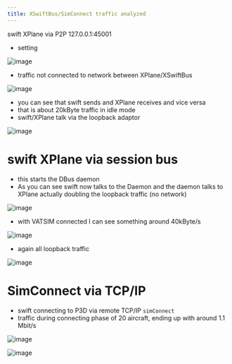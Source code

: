 ```yaml
---
title: XSwiftBus/SimConnect traffic analyzed
---
```


swift XPlane via P2P 127.0.0.1:45001

-   setting

![image](http://img.swift-project.org/xswiftbussetting.png)

-   traffic not connected to network between XPlane/XSwiftBus

![image](http://img.swift-project.org/xswiftbustraffic1.png)

-   you can see that swift sends and XPlane receives and vice versa
-   that is about 20kByte traffic in idle mode
-   swift/XPlane talk via the loopback adaptor

![image](http://img.swift-project.org/xswiftbustraffic2.png)

swift XPlane via session bus
============================

-   this starts the DBus daemon
-   As you can see swift now talks to the Daemon and the daemon talks to
    XPlane actually doubling the loopback traffic (no network)

![image](http://img.swift-project.org/xswiftbustraffic3.png)

-   with VATSIM connected I can see something around 40kByte/s

![image](http://img.swift-project.org/xswiftbustraffic4.png)

-   again all loopback traffic

![image](http://img.swift-project.org/xswiftbustraffic5.png)

SimConnect via TCP/IP
=====================

-   swift connecting to P3D via remote TCP/IP `simConnect`
-   traffic during connecting phase of 20 aircraft, ending up with
    around 1.1 Mbit/s

![image](http://img.swift-project.org/xswiftbustraffic6.png)

![image](http://img.swift-project.org/xswiftbustraffic7.png)
